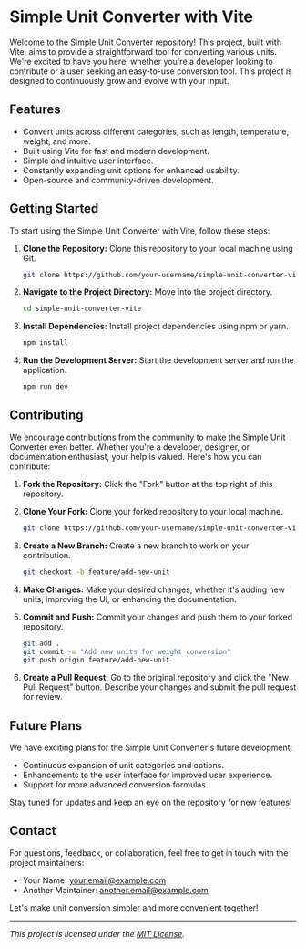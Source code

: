 # Simple Unit Converter with Vite

Welcome to the Simple Unit Converter repository! This project, built with Vite, aims to provide a straightforward tool for converting various units. We're excited to have you here, whether you're a developer looking to contribute or a user seeking an easy-to-use conversion tool. This project is designed to continuously grow and evolve with your input.

## Features

- Convert units across different categories, such as length, temperature, weight, and more.
- Built using Vite for fast and modern development.
- Simple and intuitive user interface.
- Constantly expanding unit options for enhanced usability.
- Open-source and community-driven development.

## Getting Started

To start using the Simple Unit Converter with Vite, follow these steps:

1. **Clone the Repository:** Clone this repository to your local machine using Git.
    ```bash
    git clone https://github.com/your-username/simple-unit-converter-vite.git
    ```

2. **Navigate to the Project Directory:** Move into the project directory.
    ```bash
    cd simple-unit-converter-vite
    ```

3. **Install Dependencies:** Install project dependencies using npm or yarn.
    ```bash
    npm install
    ```

4. **Run the Development Server:** Start the development server and run the application.
    ```bash
    npm run dev
    ```

## Contributing

We encourage contributions from the community to make the Simple Unit Converter even better. Whether you're a developer, designer, or documentation enthusiast, your help is valued. Here's how you can contribute:

1. **Fork the Repository:** Click the "Fork" button at the top right of this repository.

2. **Clone Your Fork:** Clone your forked repository to your local machine.
    ```bash
    git clone https://github.com/your-username/simple-unit-converter-vite.git
    ```

3. **Create a New Branch:** Create a new branch to work on your contribution.
    ```bash
    git checkout -b feature/add-new-unit
    ```

4. **Make Changes:** Make your desired changes, whether it's adding new units, improving the UI, or enhancing the documentation.

5. **Commit and Push:** Commit your changes and push them to your forked repository.
    ```bash
    git add .
    git commit -m "Add new units for weight conversion"
    git push origin feature/add-new-unit
    ```

6. **Create a Pull Request:** Go to the original repository and click the "New Pull Request" button. Describe your changes and submit the pull request for review.

## Future Plans

We have exciting plans for the Simple Unit Converter's future development:

- Continuous expansion of unit categories and options.
- Enhancements to the user interface for improved user experience.
- Support for more advanced conversion formulas.

Stay tuned for updates and keep an eye on the repository for new features!

## Contact

For questions, feedback, or collaboration, feel free to get in touch with the project maintainers:

- Your Name: your.email@example.com
- Another Maintainer: another.email@example.com

Let's make unit conversion simpler and more convenient together!

---
*This project is licensed under the [MIT License](LICENSE).*
